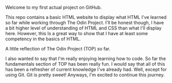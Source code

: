 Welcome to my first actual project on GitHub.

This repo contains a basic HTML website to display what HTML I've learned so far
while working through The Odin Project. I'll be honest though, I have a bit higher
level of understanding of HTML and CSS than what I'll display here. However, this 
Is a great way to show that I have at least some competency in the basics of HTML.


A little reflection of The Odin Project (TOP) so far.

I also wanted to say that I'm really enjoying learning how to code. So far the 
fundamentals section of TOP has been really fun. I would say that all of this 
has been a refresher of current knowledge I've already had. Well, except for
using Git. Git is pretty sweet! Anyways, I'm excited to continue this journey.